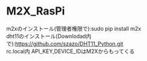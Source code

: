 # M2X_RasPi
  
  m2xのインストール(管理者権限で):sudo pip install m2x  
  dht11のインストール(Downlodad内で):https://github.com/szazo/DHT11_Python.git  
  rc.local内 API_KEY,DEVICE_IDはM2Xからもってくる
